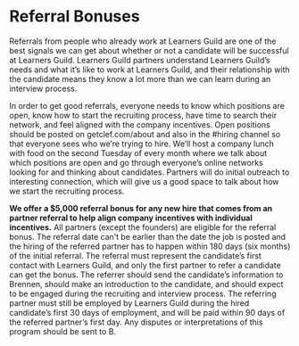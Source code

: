 # Referral Bonuses

Referrals from people who already work at Learners Guild are one of the best signals we can get about whether or not a candidate will be successful at Learners Guild. Learners Guild partners understand Learners Guild’s needs and what it’s like to work at Learners Guild, and their relationship with the candidate means they know a lot more than we can learn during an interview process.

In order to get good referrals, everyone needs to know which positions are open, know how to start the recruiting process, have time to search their network, and feel aligned with the company incentives. Open positions should be posted on getclef.com/about and also in the #hiring channel so that everyone sees who we’re trying to hire. We’ll host a company lunch with food on the second Tuesday of every month where we talk about which positions are open and go through everyone’s online networks looking for and thinking about candidates. Partners will do initial outreach to interesting connection, which will give us a good space to talk about how we start the recruiting process.

**We offer a $5,000 referral bonus for any new hire that comes from an partner referral to help align company incentives with individual incentives.** All partners (except the founders) are eligible for the referral bonus. The referral date can’t be earlier than the date the job is posted and the hiring of the referred partner has to happen within 180 days (six months) of the initial referral. The referral must represent the candidate’s first contact with Learners Guild, and only the first partner to refer a candidate can get the bonus. The referrer should send the candidate’s information to Brennen, should make an introduction to the candidate, and should expect to be engaged during the recruiting and interview process. The referring partner must still be employed by Learners Guild during the hired candidate’s first 30 days of employment, and will be paid within 90 days of the referred partner’s first day. Any disputes or interpretations of this program should be sent to B.

